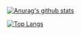 [![Anurag's github stats](https://github-readme-stats.vercel.app/api?username=AnthonyAssayah&show_icons=true&theme=vue-dark&line_height=20)](https://github.com/anuraghazra/github-readme-stats)

[![Top Langs](https://github-readme-stats.vercel.app/api/top-langs/?username=AnthonyAssayah&layout=compact&theme=vue-dark)](https://github.com/nerya0001/github-readme-stats)
